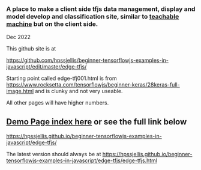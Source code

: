 


### A place to make a client side tfjs data management, display and model develop and classification site, similar to [teachable machine](https://teachablemachine.withgoogle.com/) but on the client side.

Dec 2022

This github site is at 

https://github.com/hpssjellis/beginner-tensorflowjs-examples-in-javascript/edit/master/edge-tfjs/



Starting point called edge-tfj001.html is from https://www.rocksetta.com/tensorflowjs/beginner-keras/28keras-full-image.html and is clunky and not very useable.

All other pages will have higher numbers. 

## [Demo Page index here](https://hpssjellis.github.io/beginner-tensorflowjs-examples-in-javascript/edge-tfjs/)  or see the full link below


https://hpssjellis.github.io/beginner-tensorflowjs-examples-in-javascript/edge-tfjs/

The latest version should always be at https://hpssjellis.github.io/beginner-tensorflowjs-examples-in-javascript/edge-tfjs/edge-tfjs.html
